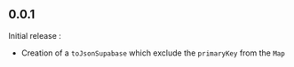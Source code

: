 ## 0.0.1

Initial release : 
- Creation of a `toJsonSupabase` which exclude the `primaryKey` from the `Map`
